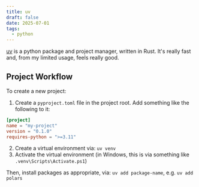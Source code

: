 ```yaml
---
title: uv
draft: false
date: 2025-07-01
tags:
  - python
---
```

[uv](https://docs.astral.sh/uv/) is a python package and project manager, written in Rust. It's really fast and, from my limited usage, feels really good.

## Project Workflow

To create a new project:

1. Create a `pyproject.toml` file in the project root. Add something like the following to it:

```toml
[project]
name = "my-project"
version = "0.1.0"
requires-python = ">=3.11"
```

2. Create a virtual environment via: `uv venv`
3. Activate the virtual environment (in Windows, this is via something like `.venv\Scripts\Activate.ps1`)

Then, install packages as appropriate, via:
`uv add package-name`, e.g. `uv add polars`

